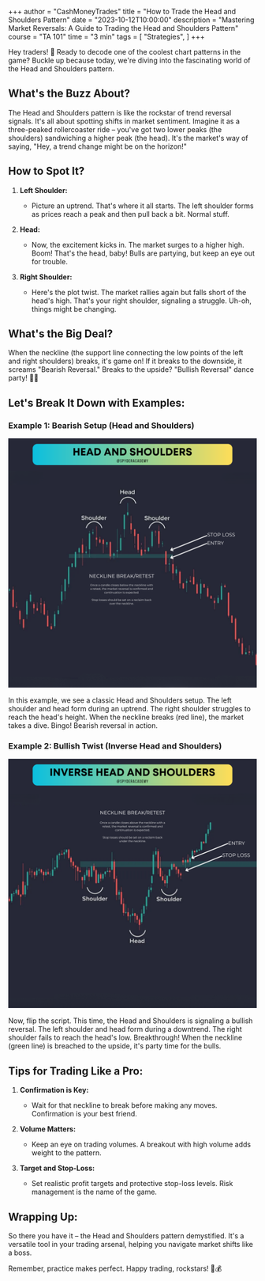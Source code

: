 +++
author = "CashMoneyTrades"
title = "How to Trade the Head and Shoulders Pattern"
date = "2023-10-12T10:00:00"
description = "Mastering Market Reversals: A Guide to Trading the Head and Shoulders Pattern"
course = "TA 101"
time = "3 min"
tags = [
   "Strategies",
]
+++

Hey traders! 👋 Ready to decode one of the coolest chart patterns in the game? Buckle up because today, we're diving into the fascinating world of the Head and Shoulders pattern.

## What's the Buzz About?

The Head and Shoulders pattern is like the rockstar of trend reversal signals. It's all about spotting shifts in market sentiment. Imagine it as a three-peaked rollercoaster ride – you've got two lower peaks (the shoulders) sandwiching a higher peak (the head). It's the market's way of saying, "Hey, a trend change might be on the horizon!"

## How to Spot It?

1. **Left Shoulder:**
   - Picture an uptrend. That's where it all starts. The left shoulder forms as prices reach a peak and then pull back a bit. Normal stuff.

2. **Head:**
   - Now, the excitement kicks in. The market surges to a higher high. Boom! That's the head, baby! Bulls are partying, but keep an eye out for trouble.

3. **Right Shoulder:**
   - Here's the plot twist. The market rallies again but falls short of the head's high. That's your right shoulder, signaling a struggle. Uh-oh, things might be changing.

## What's the Big Deal?

When the neckline (the support line connecting the low points of the left and right shoulders) breaks, it's game on! If it breaks to the downside, it screams "Bearish Reversal." Breaks to the upside? "Bullish Reversal" dance party! 🐂💃

## Let's Break It Down with Examples:

### Example 1: Bearish Setup (Head and Shoulders)
![Bearish Head and Shoulders](images/bearish_head_and_shoulders_example.png)

In this example, we see a classic Head and Shoulders setup. The left shoulder and head form during an uptrend. The right shoulder struggles to reach the head's height. When the neckline breaks (red line), the market takes a dive. Bingo! Bearish reversal in action.

### Example 2: Bullish Twist (Inverse Head and Shoulders)
![Bullish Head and Shoulders](images/bullish_head_and_shoulders_example.png)

Now, flip the script. This time, the Head and Shoulders is signaling a bullish reversal. The left shoulder and head form during a downtrend. The right shoulder fails to reach the head's low. Breakthrough! When the neckline (green line) is breached to the upside, it's party time for the bulls.

## Tips for Trading Like a Pro:

1. **Confirmation is Key:**
   - Wait for that neckline to break before making any moves. Confirmation is your best friend.

2. **Volume Matters:**
   - Keep an eye on trading volumes. A breakout with high volume adds weight to the pattern.

3. **Target and Stop-Loss:**
   - Set realistic profit targets and protective stop-loss levels. Risk management is the name of the game.

## Wrapping Up:

So there you have it – the Head and Shoulders pattern demystified. It's a versatile tool in your trading arsenal, helping you navigate market shifts like a boss. 

Remember, practice makes perfect. Happy trading, rockstars! 🚀💰


